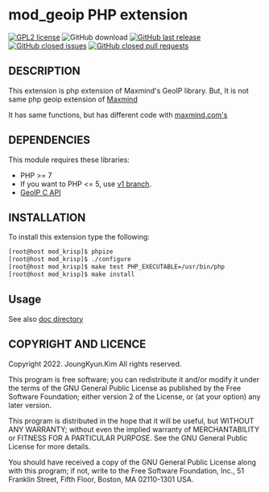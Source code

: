 mod_geoip PHP extension
===
[![GPL2 license](https://img.shields.io/badge/license-GPLv2-blue.svg)](https://www.gnu.org/licenses/old-licenses/gpl-2.0.html)
![GitHub download](https://img.shields.io/github/downloads/OOPS-ORG-PHP/mod_geoip/total.svg)
[![GitHub last release](https://img.shields.io/github/release/OOPS-ORG-PHP/mod_geoip.svg)](https://github.com/OOPS-ORG-PHP/mod_geoip/releases)
[![GitHub closed issues](https://img.shields.io/github/issues-closed-raw/OOPS-ORG-PHP/mod_geoip.svg)](https://github.com/OOPS-ORG-PHP/mod_geoip/issues?q=is%3Aissue+is%3Aclosed)
[![GitHub closed pull requests](https://img.shields.io/github/issues-pr-closed-raw/OOPS-ORG-PHP/mod_geoip.svg)](https://github.com/OOPS-ORG-PHP/mod_geoip/pulls?q=is%3Apr+is%3Aclosed)

## DESCRIPTION

This extension is php extension of Maxmind's GeoIP library. But,
It is not same php geoip extension of [Maxmind](http://maxmind.com)

It has same functions, but has different code with [maxmind.com's](https://github.com/maxmind/geoip-api-php)

## DEPENDENCIES

This module requires these libraries:

 * PHP >= 7
  * If you want to PHP <= 5, use [v1 branch](https://github.com/OOPS-ORG-PHP/mod_geoip/tree/v1).
 * [GeoIP C API](https://github.com/maxmind/geoip-api-c)

## INSTALLATION

To install this extension type the following:

```bash
[root@host mod_krisp]$ phpize
[root@host mod_krisp]$ ./configure
[root@host mod_krisp]$ make test PHP_EXECUTABLE=/usr/bin/php
[root@host mod_krisp]$ make install
```

## Usage

See also [doc directory](https://github.com/OOPS-ORG-PHP/mod_geoip/tree/master/vim/doc)

## COPYRIGHT AND LICENCE

Copyright 2022. JoungKyun.Kim All rights reserved.

This program is free software; you can redistribute it and/or modify
it under the terms of the GNU General Public License as published by
the Free Software Foundation; either version 2 of the License, or
(at your option) any later version.

This program is distributed in the hope that it will be useful,
but WITHOUT ANY WARRANTY; without even the implied warranty of
MERCHANTABILITY or FITNESS FOR A PARTICULAR PURPOSE.  See the
GNU General Public License for more details.

You should have received a copy of the GNU General Public License along
with this program; if not, write to the Free Software Foundation, Inc.,
51 Franklin Street, Fifth Floor, Boston, MA 02110-1301 USA.

